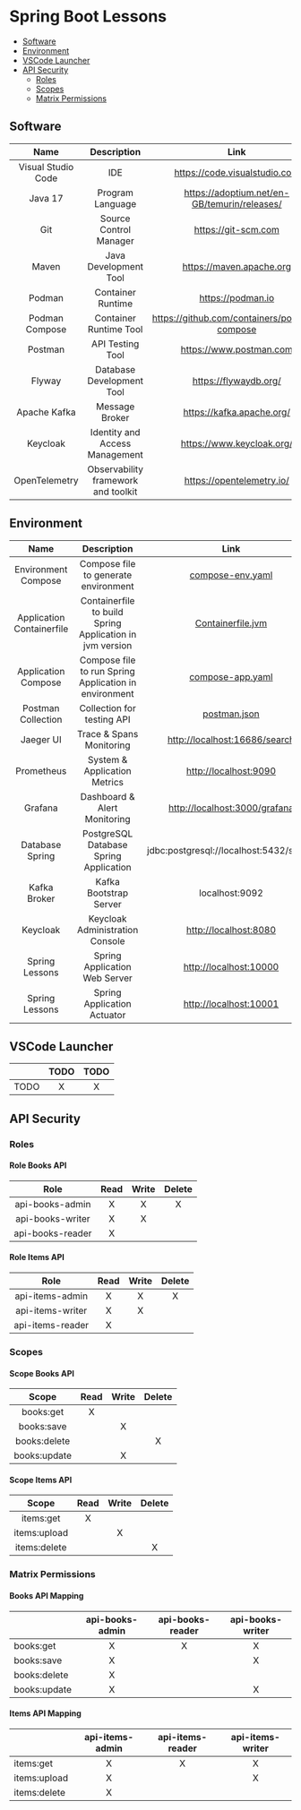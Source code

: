 # Spring Boot Lessons

- [Software](#software)
- [Environment](#environment)
- [VSCode Launcher](#vscode-launcher)
- [API Security](#api-security)
  - [Roles](#roles)
  - [Scopes](#scopes)
  - [Matrix Permissions](#matrix-permissions)

## Software

| **Name** | **Description** | **Link** |
| :-: | :-: | :-: |
| Visual Studio Code | IDE | <https://code.visualstudio.com> |
| Java 17 | Program Language | <https://adoptium.net/en-GB/temurin/releases/> |
| Git | Source Control Manager | <https://git-scm.com> |
| Maven | Java Development Tool | <https://maven.apache.org> |
| Podman | Container Runtime | <https://podman.io> |
| Podman Compose | Container Runtime Tool | <https://github.com/containers/podman-compose> |
| Postman | API Testing Tool | <https://www.postman.com> |
| Flyway | Database Development Tool | <https://flywaydb.org/> |
| Apache Kafka | Message Broker | <https://kafka.apache.org/> |
| Keycloak | Identity and Access Management | <https://www.keycloak.org/> |
| OpenTelemetry | Observability framework and toolkit | <https://opentelemetry.io/> |

## Environment

| **Name** | **Description** | **Link** |
| :-: | :-: | :-: |
| Environment Compose | Compose file to generate environment | [compose-env.yaml](./container/compose.yaml) |
| Application Containerfile | Containerfile to build Spring Application in jvm version | [Containerfile.jvm](Containerfile.jvm) |
| Application Compose | Compose file to run Spring Application in environment | [compose-app.yaml](./deploy/compose.yaml) |
| Postman Collection | Collection for testing API | [postman.json](./collections/postman.json) |
| Jaeger UI | Trace & Spans Monitoring | <http://localhost:16686/search> |
| Prometheus | System & Application Metrics | <http://localhost:9090> |
| Grafana | Dashboard & Alert Monitoring | <http://localhost:3000/grafana> |
| Database Spring | PostgreSQL Database Spring Application | jdbc:postgresql://localhost:5432/spring |
| Kafka Broker | Kafka Bootstrap Server | localhost:9092 |
| Keycloak | Keycloak Administration Console | <http://localhost:8080> |
| Spring Lessons | Spring Application Web Server | <http://localhost:10000> |
| Spring Lessons | Spring Application Actuator | <http://localhost:10001> |

## VSCode Launcher

| | **TODO** | **TODO** |
| :-: | :-: | :-: |
| TODO | X | X |

## API Security

### Roles

#### Role Books API

| **Role** | **Read** | **Write** | **Delete** |
| :-: | :-: | :-: | :-: |
| api-books-admin | X | X | X |
| api-books-writer | X | X | |
| api-books-reader | X | | |

#### Role Items API

| **Role** | **Read** | **Write** | **Delete** |
| :-: | :-: | :-: | :-: |
| api-items-admin | X | X | X |
| api-items-writer | X | X | |
| api-items-reader | X | | |

### Scopes

#### Scope Books API

| **Scope** | **Read** | **Write** | **Delete** |
| :-: | :-: | :-: | :-: |
| books:get | X | | |
| books:save | | X | |
| books:delete | | | X |
| books:update | | X | |

#### Scope Items API

| **Scope** | **Read** | **Write** | **Delete** |
| :-: | :-: | :-: | :-: |
| items:get | X | | |
| items:upload | | X | |
| items:delete | | | X |

### Matrix Permissions

#### Books API Mapping

| | **api-books-admin** | **api-books-reader** | **api-books-writer** |
| :- | :-: | :-: | :-: |
| books:get | X | X | X |
| books:save | X | | X |
| books:delete | X | | |
| books:update | X | | X |

#### Items API Mapping

| | **api-items-admin** | **api-items-reader** | **api-items-writer** |
| :- | :-: | :-: | :-: |
| items:get | X | X | X |
| items:upload | X | | X |
| items:delete | X | | |
